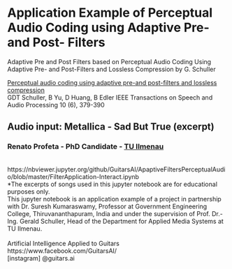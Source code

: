 # Application Example of Perceptual Audio Coding using Adaptive Pre- and Post- Filters
Adaptive Pre and Post Filters based on Perceptual Audio Coding Using Adaptive Pre- and Post-Filters and Lossless Compression by G. Schuller

[Perceptual audio coding using adaptive pre-and post-filters and lossless compression](https://www.idmt.fraunhofer.de/content/dam/idmt/en/documents/Personal%20Websites/Schuller/publications/tsap9-02.pdf)
<br>GDT Schuller, B Yu, D Huang, B Edler
IEEE Transactions on Speech and Audio Processing 10 (6), 379-390
## Audio input: Metallica - Sad But True (excerpt)
### Renato Profeta - PhD Candidate - [TU Ilmenau](https://www.tu-ilmenau.de/en/applied-media-systems-group/)
<br>
https://nbviewer.jupyter.org/github/GuitarsAI/ApaptiveFiltersPerceptualAudio/blob/master/FilterApplication-Interact.ipynb
<br>
*The excerpts of songs used in this jupyter notebook are for educational purposes only. <br>
This jupyter notebook is an application example of a project in partnership with Dr. Suresh Kumaraswamy, Professor at Government Engineering College, Thiruvananthapuram, India and under the supervision of Prof. Dr.-Ing. Gerald Schuller, Head of the Department for Applied Media Systems at TU Ilmenau.
<br><br>
Artificial Intelligence Applied to Guitars https://www.facebook.com/GuitarsAI/ <br>[instagram] @guitars.ai

